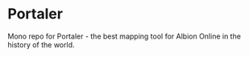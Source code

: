 # Portaler

Mono repo for Portaler - the best mapping tool for Albion Online in the history of the world.
